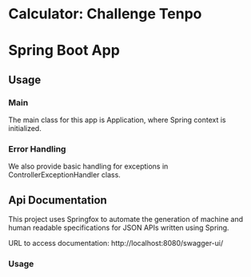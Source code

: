 # Calculator: Challenge Tenpo

# Spring Boot App

## Usage

### Main

The main class for this app is Application, where Spring context is initialized.

### Error Handling

We also provide basic handling for exceptions in ControllerExceptionHandler class.

## Api Documentation

This project uses Springfox to automate the generation of machine and human readable specifications for JSON APIs
written using Spring. 

URL to access documentation: http://localhost:8080/swagger-ui/

### Usage
